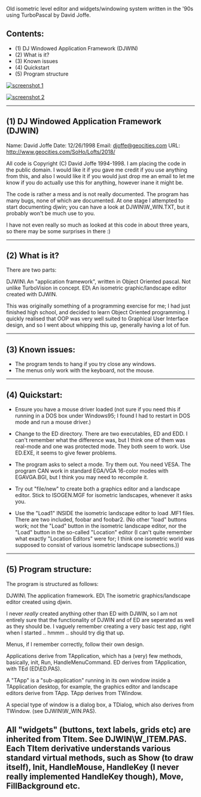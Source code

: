 Old isometric level editor and widgets/windowing system written in the '90s using TurboPascal by David Joffe.

Contents:
---------
* (1) DJ Windowed Application Framework (DJWIN)
* (2) What is it?
* (3) Known issues
* (4) Quickstart
* (5) Program structure

[![screenshot 1](https://scorpioncity.com/images/screenshots/ed1.png)](https://scorpioncity.com/programming.html)

[![screenshot 2](https://scorpioncity.com/images/screenshots/ed2.png)](https://github.com/davidjoffe/djOldPascalCode/)

-------------------------------------------
(1) DJ Windowed Application Framework (DJWIN)
---------------------------------------------

Name:  David Joffe
Date:  12/26/1998
Email: djoffe@geocities.com
URL:   http://www.geocities.com/SoHo/Lofts/2018/

All code is Copyright (C) David Joffe 1994-1998. I am placing the code in
the public domain. I would like it if you gave me credit if you use anything
from this, and also I would like it if you would just drop me an email to
let me know if you do actually use this for anything, however inane it
might be.

The code is rather a mess and is not really documented. The program has
many bugs, none of which are documented. At one stage I attempted to start
documenting djwin; you can have a look at DJWIN\W_WIN.TXT, but it probably
won't be much use to you.

I have not even really so much as looked at this code in about three years,
so there may be some surprises in there :)

-------------------------------------------
(2) What is it?
---------------

There are two parts:

DJWIN\  An "application framework", written in Object Oriented pascal.
        Not unlike TurboVision in concept.
ED\     An isometric graphic/landscape editor created with DJWIN.

This was originally something of a programming exercise for me; I had just
finished high school, and decided to learn Object Oriented programming. I
quickly realised that OOP was very well suited to Graphical User Interface
design, and so I went about whipping this up, generally having a lot of fun.

-------------------------------------------
(3) Known issues:
-----------------
- The program tends to hang if you try close any windows.
- The menus only work with the keyboard, not the mouse.
-------------------------------------------
(4) Quickstart:
---------------

- Ensure you have a mouse driver loaded (not sure if you need this if
  running in a DOS box under Windows95; I found I had to restart in DOS mode
  and run a mouse driver.)

- Change to the ED directory. There are two executables, ED and EDD. I
  can't remember what the difference was, but I think one of them was
  real-mode and one was protected mode. They both seem to work.
  Use ED.EXE, it seems to give fewer problems.

- The program asks to select a mode. Try them out. You need VESA. The program
  CAN work in standard EGA/VGA 16-color modes with EGAVGA.BGI, but I think
  you may need to recompile it.

- Try out "file/new" to create both a graphics editor and a landscape editor.
  Stick to ISOGEN.MGF for isometric landscapes, whenever it asks you.

- Use the "Load1" INSIDE the isometric landscape editor to load .MF1 files.
  There are two included, foobar and foobar2. (No other "load" buttons work;
  not the "Load" button in the isometric landscape editor, nor the "Load"
  button in the so-called "Location" editor (I can't quite remember what
  exactly "Location Editors" were for; I think one isometric world was
  supposed to consist of various isometric landscape subsections.))

-------------------------------------------
(5) Program structure:
----------------------

The program is structured as follows:

DJWIN\    The application framework.
ED\       The isometric graphics/landscape editor created using djwin.

I never *really* created anything other than ED with DJWIN, so I am not
entirely sure that the functionality of DJWIN and of ED are seperated as well
as they should be. I vaguely remember creating a very basic test app, right
when I started .. hmmm .. should try dig that up.

Menus, if I remember correctly, follow their own design.

Applications derive from TApplication, which has a (very) few methods,
basically, init, Run, HandleMenuCommand. ED derives from TApplication, with
TEd (ED\ED.PAS).

A "TApp" is a "sub-application" running in its own window inside a
TApplication desktop, for example, the graphics editor and landscape editors
derive from TApp. TApp derives from TWindow.

A special type of window is a dialog box, a TDialog, which also derives
from TWindow. (see DJWIN\W_WIN.PAS).

All "widgets" (buttons, text labels, grids etc) are inherited from TItem.
See DJWIN\W_ITEM.PAS. Each TItem derivative understands various standard
virtual methods, such as Show (to draw itself), Init, HandleMouse, HandleKey
(I never really implemented HandleKey though), Move, FillBackground etc.
-------------------------------------------
